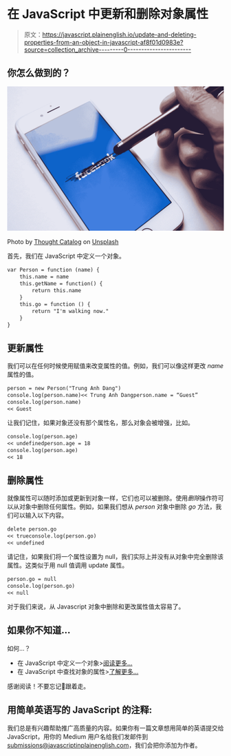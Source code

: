 # 在 JavaScript 中更新和删除对象属性

> 原文：<https://javascript.plainenglish.io/update-and-deleting-properties-from-an-object-in-javascript-af8f01d0983e?source=collection_archive---------0----------------------->

## 你怎么做到的？

![](img/736bdbfdc888beefe45a86e834e51df4.png)

Photo by [Thought Catalog](https://unsplash.com/@thoughtcatalog?utm_source=medium&utm_medium=referral) on [Unsplash](https://unsplash.com?utm_source=medium&utm_medium=referral)

首先，我们在 JavaScript 中定义一个对象。

```
var Person = function (name) {
    this.name = name
    this.getName = function() {
        return this.name
    }
    this.go = function () {
        return "I'm walking now."
    }
}
```

## 更新属性

我们可以在任何时候使用赋值来改变属性的值。例如，我们可以像这样更改 *name* 属性的值。

```
person = new Person("Trung Anh Dang")
console.log(person.name)<< Trung Anh Dangperson.name = “Guest”
console.log(person.name)
<< Guest
```

让我们记住，如果对象还没有那个属性名，那么对象会被增强，比如。

```
console.log(person.age)
<< undefinedperson.age = 18
console.log(person.age)
<< 18
```

## 删除属性

就像属性可以随时添加或更新到对象一样，它们也可以被删除。使用*删除*操作符可以从对象中删除任何属性。例如，如果我们想从 *person* 对象中删除 *go* 方法，我们可以输入以下内容。

```
delete person.go
<< trueconsole.log(person.go)
<< undefined
```

请记住，如果我们将一个属性设置为 null，我们实际上并没有从对象中完全删除该属性。这类似于用 null 值调用 update 属性。

```
person.go = null
console.log(person.go)
<< null
```

对于我们来说，从 Javascript 对象中删除和更改属性值太容易了。

## 如果你不知道…

如何…？

*   在 JavaScript 中定义一个对象>[阅读更多…](https://medium.com/javascript-in-plain-english/the-3-ways-to-create-a-javascript-object-33406794e9e5)
*   在 JavaScript 中查找对象的属性>[了解更多…](https://medium.com/javascript-in-plain-english/how-to-detect-properties-of-an-object-in-javascript-754cae0dbe97)

感谢阅读！不要忘记👏跟着走。

## **用简单英语写的 JavaScript 的注释:**

我们总是有兴趣帮助推广高质量的内容。如果你有一篇文章想用简单的英语提交给 JavaScript，用你的 Medium 用户名给我们发邮件到[submissions@javascriptinplainenglish.com](mailto:submissions@javascriptinplainenglish.com)，我们会把你添加为作者。